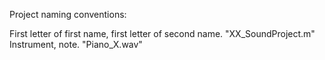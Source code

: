 Project naming conventions:

First letter of first name, first letter of second name.  "XX_SoundProject.m"
Instrument, note. "Piano_X.wav"
